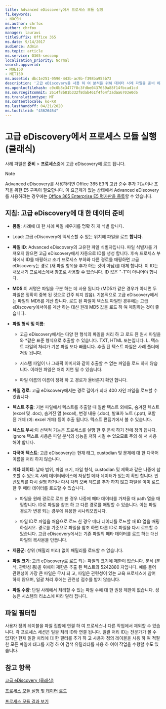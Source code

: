 ```yaml
---
title: Advanced eDiscovery에서 프로세스 모듈 실행
f1.keywords:
- NOCSH
ms.author: chrfox
author: chrfox
manager: laurawi
titleSuffix: Office 365
ms.date: 9/14/2017
audience: Admin
ms.topic: article
ms.service: O365-seccomp
localization_priority: Normal
search.appverid:
- MOE150
- MET150
ms.assetid: dbc1e251-0596-443b-ac9b-f398ba955b73
description: '고급 eDiscovery를 사용 하 여 분석을 위해 데이터 사례 파일을 준비 하기 위한 지침을 알아봅니다.  '
ms.openlocfilehash: c0c0b8c3477f8c3fdbe0437659a88f14fbcad1cd
ms.sourcegitcommit: 2614f8b81b332f8dab461f4f64f3adaa6703e0d6
ms.translationtype: MT
ms.contentlocale: ko-KR
ms.lasthandoff: 04/21/2020
ms.locfileid: "43626464"
---
```

# <a name="run-the-process-module-in-advanced-ediscovery-classic"></a>고급 eDiscovery에서 프로세스 모듈 실행 (클래식)

사례 파일은 **준비** \> **프로세스**중에 고급 eDiscovery에 로드 됩니다. 
  
> [!NOTE]
> Advanced eDiscovery를 사용하려면 Office 365 E3의 고급 준수 추가 기능이나 조직을 위한 E5 구독이 필요합니다. 이 요금제가 없는 상태에서 Advanced eDiscovery를 사용하려는 경우에는 [Office 365 Enterprise E5 평가판을 등록](https://go.microsoft.com/fwlink/p/?LinkID=698279)할 수 있습니다. 
  
## <a name="guidelines-preparing-data-for-advanced-ediscovery"></a>지침: 고급 eDiscovery에 대 한 데이터 준비

- **품질**: 사례에 대 한 사례 파일 채우기를 명확 하 게 식별 합니다.
    
- Load: 고급 eDiscovery에 액세스할 수 있는 위치에 파일을 로드 **합니다.**
    
- **파일 ID**: Advanced eDiscovery의 고유한 파일 식별자입니다. 파일 식별자를 가져오지 않으면 고급 eDiscovery에서 자동으로 ID를 생성 합니다. 후속 프로세스 부하에서 ID를 매핑하고 초기 프로세스 부하와 다른 경로를 매핑하면 고급 eDiscovery는 경로 (새 파일 항목을 추가 하는 것이 아님)를 대체 합니다. 이 ID는 내보내기 프로세스에서 참조로 사용할 수 있습니다. ID 값은 "-1"이 아니어야 합니다.
    
- **MD5**:이 서명은 파일을 구분 하는 데 사용 됩니다 (MD5가 같은 경우가 아니면 두 파일은 정확히 중복 된 것으로 간주 되지 않음). 기본적으로 고급 eDiscovery에서는 파일의 MD5를 계산 합니다. 로드 된 파일이 텍스트 파일인 경우에는 고급 eDiscovery에서이를 계산 하는 대신 원래 MD5 값을 로드 하 여 매핑하는 것이 좋습니다.
    
- **파일 형식 및 이름**:
    
  - 고급 eDiscovery에서는 다양 한 형식의 파일을 처리 하 고 로드 된 원시 파일을와 \*같은 표준 형식으로 추출할 수 있습니다. TXT, HTML 또는입니다. L. 텍스트 파일의 처리가 기본 파일 보다 빠릅니다. 추출 된 텍스트 파일은 사례 폴더에 저장 됩니다.
    
  - 시스템 파일이 나 그래픽 이미지와 같이 추출할 수 없는 파일을 로드 하지 않습니다. 이러한 파일은 처리 지연 될 수 있습니다.
    
  - 파일 이름의 이름이 정확 하 고 경로가 올바른지 확인 합니다.
    
- **파일 경로**: 고급 eDiscovery에서는 경로 길이가 최대 400 자인 파일을 로드할 수 있습니다.
    
- **텍스트 추출**: 기본 파일에서 텍스트를 추출할 때 일반 텍스트 외에도, 숨겨진 텍스트 (excel 및 .doc), 숨겨진 열 (excel), 변경 내용 (.doc), 발표자 노트 (.ppt), 포함 된 개체 (예: excel 개체) 등이 추출 됩니다. 텍스트 편집기에서 볼 수 있습니다.
    
- **텍스트 무시**:이 선택적 기능은 프로세스를 실행 한 후 분석 하기 전에 정의 됩니다. Ignore 텍스트 사용은 파일 분석의 성능을 저하 시킬 수 있으므로 주의 해 서 사용 해야 합니다.
    
- **다국어 텍스트**: 고급 eDiscovery는 현재 태그, custodian 및 문제에 대 한 다국어 이름을 처리 하지 않습니다.
    
- **메타 데이터**: 날짜 범위, 파일 크기, 파일 형식, custodian 및 제목과 같은 나중에 참조할 수 있도록 사례 데이터베이스에 저장할 메타 데이터가 있는지 확인 합니다. 인벤토리를 다시 실행 하거나 다시 처리 오버 헤드를 추가 하지 않고 파일을 이미 로드 한 후 메타 데이터를 로드할 수 있습니다. 
    
  - 파일을 원래 경로로 로드 한 경우 나중에 메타 데이터를 가져올 때 path 열을 매핑합니다. ID로 파일을 참조 하 고 다른 경로를 매핑할 수 있습니다. 이는 파일 경로가 변경 되는 경우에 유용한 시나리오입니다.
    
  - 파일 ID로 파일을 처음으로 로드 한 경우 메타 데이터를 로드할 때 ID 열을 매핑하십시오. 경로를 기준으로 파일을 참조 하면 다른 ID로 파일을 다시 로드할 수 있습니다. 고급 eDiscovery에서는 기존 파일의 메타 데이터를 로드 하는 대신 파일의 복사본을 만듭니다.
    
- **제품군**: 상위 (패밀리 머리) 없이 패밀리를 로드할 수 없습니다. 
    
- **파일 크기**: 고급 eDiscovery로 로드 되는 파일의 크기에 제한이 없습니다. 분석 (분석, 관련성 등)을 위해이 제한은 추출 된 텍스트의 5242880 자입니다. 예를 들어 관련성이 가장 큰 파일은 무시 되 고, 파일은 관련성이 있는 교육 프로세스에 참여 하지 않으며, 일괄 처리 후에는 관련성 점수를 받지 않습니다.
    
- **파일 수량**: 단일 사례에서 처리할 수 있는 파일 수에 대 한 권장 제한이 없습니다. 성능은 시스템의 리소스에 따라 달라 집니다. 
    
## <a name="filtering-files"></a>파일 필터링

사용자 정의 레이블을 파일 집합에 연결 하 여 프로세스나 다른 작업에서 제외할 수 있습니다. 각 프로세스 세션은 일괄 처리 ID와 연결 됩니다. 일괄 처리 ID는 전문가가 볼 수 없지만 현재 일괄 처리에 대 한 필터를 추가 하 고 사용자 정의 레이블을 사용 하 여 적절 한 모든 파일에 태그를 지정 하 여 검색 유틸리티를 사용 하 여이 작업을 수행할 수도 있습니다. 
  
## <a name="see-also"></a>참고 항목

[고급 eDiscovery (클래식)](office-365-advanced-ediscovery.md)
  
[프로세스 모듈 실행 및 데이터 로드](run-the-process-module-and-load-data-in-advanced-ediscovery.md)
  
[프로세스 모듈 결과 보기](view-process-module-results-in-advanced-ediscovery.md)


